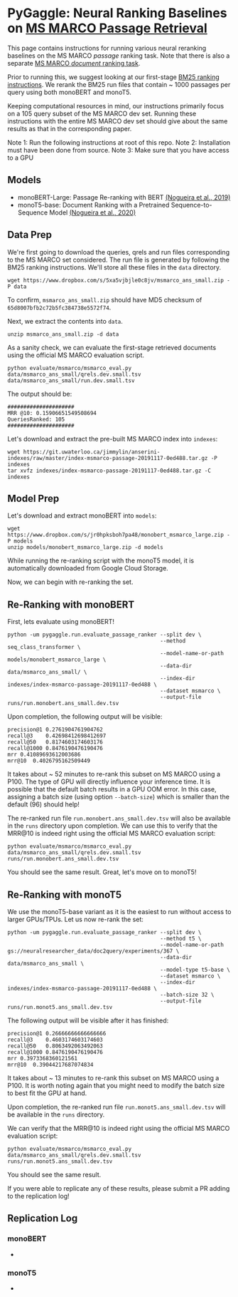 # PyGaggle: Neural Ranking Baselines on [MS MARCO Passage Retrieval](https://github.com/microsoft/MSMARCO-Passage-Ranking)

This page contains instructions for running various neural reranking baselines on the MS MARCO *passage* ranking task. 
Note that there is also a separate [MS MARCO *document* ranking task](experiments-msmarco-doc.md).

Prior to running this, we suggest looking at our first-stage [BM25 ranking instructions](https://github.com/castorini/anserini/blob/master/docs/experiments-msmarco-passage.md).
We rerank the BM25 run files that contain ~ 1000 passages per query using both monoBERT and monoT5.

Keeping computational resources in mind, our instructions primarily focus on a 105 query subset of the MS MARCO dev set. 
Running these instructions with the entire MS MARCO dev set should give about the same results as that in the corresponding paper. 

Note 1: Run the following instructions at root of this repo.
Note 2: Installation must have been done from source.
Note 3: Make sure that you have access to a GPU

## Models

+ monoBERT-Large: Passage Re-ranking with BERT [(Nogueira et al., 2019)](https://arxiv.org/pdf/1901.04085.pdf)
+ monoT5-base: Document Ranking with a Pretrained Sequence-to-Sequence Model [(Nogueira et al., 2020)](https://arxiv.org/pdf/2003.06713.pdf)

## Data Prep

We're first going to download the queries, qrels and run files corresponding to the MS MARCO set considered. The run file is generated by following the BM25 ranking instructions. We'll store all these files in the `data` directory.

```
wget https://www.dropbox.com/s/5xa5vjbjle0c8jv/msmarco_ans_small.zip -P data
```

To confirm, `msmarco_ans_small.zip` should have MD5 checksum of `65d8007bfb2c72b5fc384738e5572f74`.

Next, we extract the contents into `data`. 

```
unzip msmarco_ans_small.zip -d data
```

As a sanity check, we can evaluate the first-stage retrieved documents using the official MS MARCO evaluation script.

```
python evaluate/msmarco/msmarco_eval.py data/msmarco_ans_small/qrels.dev.small.tsv data/msmarco_ans_small/run.dev.small.tsv
```

The output should be:

```
#####################
MRR @10: 0.15906651549508694
QueriesRanked: 105
#####################
```

Let's download and extract the pre-built MS MARCO index into `indexes`:

```
wget https://git.uwaterloo.ca/jimmylin/anserini-indexes/raw/master/index-msmarco-passage-20191117-0ed488.tar.gz -P indexes
tar xvfz indexes/index-msmarco-passage-20191117-0ed488.tar.gz -C indexes
```

## Model Prep

Let's download and extract monoBERT into `models`:

```
wget https://www.dropbox.com/s/jr0hpksboh7pa48/monobert_msmarco_large.zip -P models
unzip models/monobert_msmarco_large.zip -d models
```

While running the re-ranking script with the monoT5 model, it is automatically downloaded from Google Cloud Storage. 

Now, we can begin with re-ranking the set.

## Re-Ranking with monoBERT

First, lets evaluate using monoBERT!

```
python -um pygaggle.run.evaluate_passage_ranker --split dev \
	                                            --method seq_class_transformer \
	                                            --model-name-or-path models/monobert_msmarco_large \
	                                            --data-dir data/msmarco_ans_small/ \
	                                            --index-dir indexes/index-msmarco-passage-20191117-0ed488 \
	                                            --dataset msmarco \
	                                            --output-file runs/run.monobert.ans_small.dev.tsv
```

Upon completion, the following output will be visible:

```
precision@1	0.2761904761904762
recall@3	0.42698412698412697
recall@50	0.8174603174603176
recall@1000	0.8476190476190476
mrr	0.41089693612003686
mrr@10	0.4026795162509449
```

It takes about ~ 52 minutes to re-rank this subset on MS MARCO using a P100. 
The type of GPU will directly influence your inference time. 
It is possible that the default batch results in a GPU OOM error.
In this case, assigning a batch size (using option `--batch-size`) which is smaller than the default (96) should help!

The re-ranked run file `run.monobert.ans_small.dev.tsv` will also be available in the `runs` directory upon completion. 
We can use this to verify that the MRR@10 is indeed right using the official MS MARCO evaluation script:

```
python evaluate/msmarco/msmarco_eval.py data/msmarco_ans_small/qrels.dev.small.tsv runs/run.monobert.ans_small.dev.tsv
```

You should see the same result. Great, let's move on to monoT5!

## Re-Ranking with monoT5

We use the monoT5-base variant as it is the easiest to run without access to larger GPUs/TPUs. Let us now re-rank the set:

```
python -um pygaggle.run.evaluate_passage_ranker --split dev \
                                                --method t5 \
                                                --model-name-or-path gs://neuralresearcher_data/doc2query/experiments/367 \
                                                --data-dir data/msmarco_ans_small \
                                                --model-type t5-base \
                                                --dataset msmarco \
                                                --index-dir indexes/index-msmarco-passage-20191117-0ed488 \
                                                --batch-size 32 \
                                                --output-file runs/run.monot5.ans_small.dev.tsv
```

The following output will be visible after it has finished:

```
precision@1	0.26666666666666666
recall@3	0.4603174603174603
recall@50	0.8063492063492063
recall@1000	0.8476190476190476
mrr	0.3973368360121561
mrr@10	0.39044217687074834
```

It takes about ~ 13 minutes to re-rank this subset on MS MARCO using a P100. 
It is worth noting again that you might need to modify the batch size to best fit the GPU at hand.

Upon completion, the re-ranked run file `run.monot5.ans_small.dev.tsv` will be available in the `runs` directory.


We can verify that the MRR@10 is indeed right using the official MS MARCO evaluation script:

```
python evaluate/msmarco/msmarco_eval.py data/msmarco_ans_small/qrels.dev.small.tsv runs/run.monot5.ans_small.dev.tsv
```

You should see the same result.

If you were able to replicate any of these results, please submit a PR adding to the replication log!


## Replication Log

### monoBERT
+ 

### monoT5
+ 
